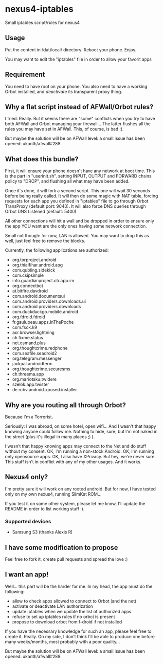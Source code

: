 # nexus4-iptables

Small iptables script/rules for nexus4

## Usage
Put the content in /dat/local/ directory. Reboot your phone. Enjoy.

You may want to edit the "iptables" file in order to allow your favorit apps

## Requirement
You need to have root on your phone. You also need to have a working Orbot installed,
and *deactivate* its transparent proxy thing.

## Why a flat script instead of AFWall/Orbot rules?
I tried. Really. But it seems there are "some" conflicts when you try to have both AFWall
and Orbot managing your firewall… The latter flushes all the rules you may have set in AFWall.
This, of course, is bad ;).

But maybe the solution will be on AFWall level: a small issue has been opened: ukanth/afwall#288

## What does this bundle?
First, it will ensure your phone doesn't have any network at boot time. This is the part in "userinit.sh",
setting INPUT, OUTPUT and FORWARD chains policy to "DROP", and flushing all what may have been added.

Once it's done, it will fork a second script. This one will wait 30 seconds before being really called.
It will then do some magic with NAT table, forcing requests for each app you defined in "iptables" file
to go through Orbot TransProxy (default port: 9040).
It will also force DNS queries through Orbot DNS Listened (default: 5400)

All other connections will hit a wall and be dropped in order to ensure only the app YOU want are the only ones
having some network connection.

Small not though: for now, LAN is allowed. You may want to drop this as well, just feel free to remove the blocks.

Currently, the following applications are authorized:
  * org.torproject.android
  * org.thialfihar.android.apg
  * com.qubling.sidekick
  * com.csipsimple
  * info.guardianproject.otr.app.im
  * org.connectbot
  * at.bitfire.davdroid
  * com.android.documentsui
  * com.android.providers.downloads.ui
  * com.android.providers.downloads
  * com.duckduckgo.mobile.android
  * org.fdroid.fdroid
  * fr.gaulupeau.apps.InThePoche
  * com.fsck.k9
  * acr.browser.lightning
  * ch.fixme.status
  * net.osmand.plus
  * org.thoughtcrime.redphone
  * com.seafile.seadroid2
  * org.telegram.messenger
  * jackpal.androidterm
  * org.thoughtcrime.securesms
  * ch.threema.app
  * org.mariotaku.twidere
  * szelok.app.twister
  * de.robv.android.xposed.installer

## Why are you routing all through Orbot?
Because I'm a Torrorist.

Seriously: I was abroad, on some hotel, open wifi… And I wasn't that happy knowing anyone could follow me. Nothing to hide, sure,
but I'm not naked in the street (plus it's illegal in many places ;) ).

I wasn't that happy knowing apps may connect to the Net and do stuff without my consent. OK, I'm running a non-stock Android. OK,
I'm running only opensource apps. OK, I also have XPrivacy. But hey, we're never sure. This stuff isn't in conflict with any
of my other usages. And it works.

## Nexus4 only?
I'm pretty sure it will work on any rooted android. But for now, I have tested only on my own nexus4, running SlimKat ROM…

If you test it on some other system, please let me know, I'll update the README in order to list working stuff :).

### Supported devices
  * Samsung S3 (thanks Alexis R)

## I have some modification to propose
Feel free to fork it, create pull requests and spread the love :)

## I want an app!
Well… this part will be the harder for me. In my head, the app must do the following:
  * allow to check apps allowed to connect to Orbot (and the net)
  * activate or deactivate LAN authorization
  * update iptables when we update the list of authorized apps
  * refuse to set up iptables rules if no orbot is present
  * propose to download orbot from f-droid if not installed

If you have the necessary knowledge for such an app, please feel free to create it. Really.
On my side, I don't think I'll be able to produce one before many weeks/months, most probably with a poor quality…

But maybe the solution will be on AFWall level: a small issue has been opened: ukanth/afwall#288
